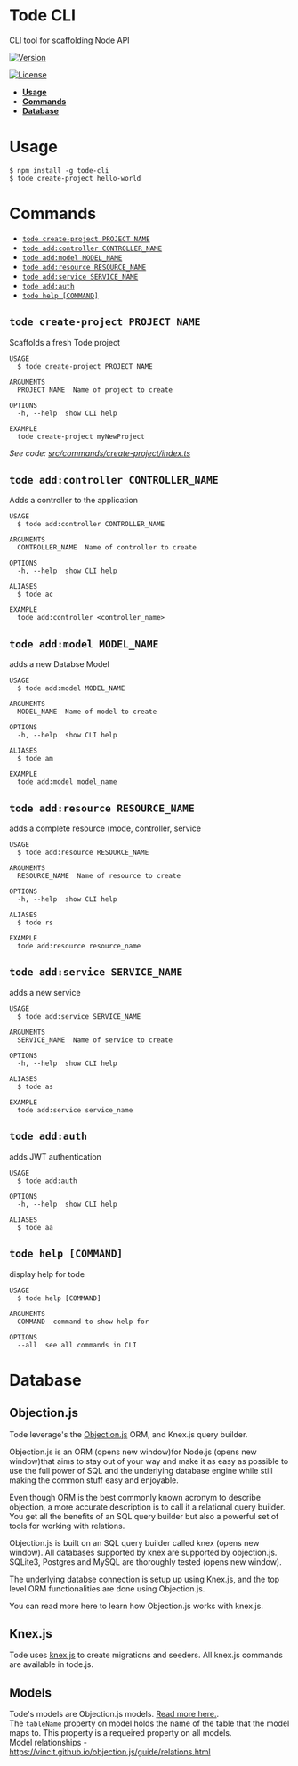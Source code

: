 **Tode CLI**
====
CLI tool for scaffolding Node API  

[![Version](https://img.shields.io/npm/v/tode.svg)](https://www.npmjs.com/package/tode-cli)
<!-- [![Downloads/week](https://img.shields.io/npm/dw/tode.svg)](https://npmjs.org/package/tode) -->
[![License](https://img.shields.io/npm/l/tode.svg)](https://github.com/tode/tode/blob/master/package.json)

<!-- toc -->
* [**Usage**](#usage)
* [**Commands**](#commands)
* [**Database**](#database)

# **Usage**

```
$ npm install -g tode-cli
$ tode create-project hello-world
```
<!-- usagestop -->
# **Commands**
<!-- commands -->
* [`tode create-project PROJECT NAME`](#tode-create-project-project-name)
* [`tode add:controller CONTROLLER_NAME`](#tode-addcontroller-controller_name)
* [`tode add:model MODEL_NAME`](#tode-addmodel-model_name)
* [`tode add:resource RESOURCE_NAME`](#tode-addresource-resource_name)
* [`tode add:service SERVICE_NAME`](#tode-addservice-service_name)
* [`tode add:auth`](#tode-addauth)
* [`tode help [COMMAND]`](#tode-help-command)

## `tode create-project PROJECT NAME`

Scaffolds a fresh Tode project

```
USAGE
  $ tode create-project PROJECT NAME

ARGUMENTS
  PROJECT NAME  Name of project to create

OPTIONS
  -h, --help  show CLI help

EXAMPLE
  tode create-project myNewProject
```

_See code: [src/commands/create-project/index.ts](https://github.com/tode/tode/blob/v0.1.2/src/commands/create-project/index.ts)_




## `tode add:controller CONTROLLER_NAME`

Adds a controller to the application

```
USAGE
  $ tode add:controller CONTROLLER_NAME

ARGUMENTS
  CONTROLLER_NAME  Name of controller to create

OPTIONS
  -h, --help  show CLI help

ALIASES
  $ tode ac

EXAMPLE
  tode add:controller <controller_name>
```


## `tode add:model MODEL_NAME`

adds a new Databse Model

```
USAGE
  $ tode add:model MODEL_NAME

ARGUMENTS
  MODEL_NAME  Name of model to create

OPTIONS
  -h, --help  show CLI help

ALIASES
  $ tode am

EXAMPLE
  tode add:model model_name
```


## `tode add:resource RESOURCE_NAME`

adds a complete resource (mode, controller, service

```
USAGE
  $ tode add:resource RESOURCE_NAME

ARGUMENTS
  RESOURCE_NAME  Name of resource to create

OPTIONS
  -h, --help  show CLI help

ALIASES
  $ tode rs

EXAMPLE
  tode add:resource resource_name
```


## `tode add:service SERVICE_NAME`

adds a new service

```
USAGE
  $ tode add:service SERVICE_NAME

ARGUMENTS
  SERVICE_NAME  Name of service to create

OPTIONS
  -h, --help  show CLI help

ALIASES
  $ tode as

EXAMPLE
  tode add:service service_name
```


## `tode add:auth`

adds JWT authentication

```
USAGE
  $ tode add:auth

OPTIONS
  -h, --help  show CLI help

ALIASES
  $ tode aa
```


## `tode help [COMMAND]`

display help for tode

```
USAGE
  $ tode help [COMMAND]

ARGUMENTS
  COMMAND  command to show help for

OPTIONS
  --all  see all commands in CLI
```


# **Database**
## **Objection.js**
Tode leverage's the [Objection.js](https://vincit.github.io/objection.js/) ORM, and Knex.js query builder.  

Objection.js is an ORM (opens new window)for Node.js (opens new window)that aims to stay out of your way and make it as easy as possible to use the full power of SQL and the underlying database engine while still making the common stuff easy and enjoyable.  


Even though ORM is the best commonly known acronym to describe objection, a more accurate description is to call it a relational query builder. You get all the benefits of an SQL query builder but also a powerful set of tools for working with relations.  

Objection.js is built on an SQL query builder called knex (opens new window). All databases supported by knex are supported by objection.js. SQLite3, Postgres and MySQL are thoroughly tested (opens new window).  

   
The underlying databse connection is setup up using Knex.js, and the top level ORM functionalities are done using Objection.js.  

You can read more here to learn how Objection.js works with knex.js.  


## **Knex.js**
Tode uses [knex.js](https://knexjs.org/) to create migrations and seeders. All knex.js commands are available in tode.js.
## **Models**
Tode's models are Objection.js models. [Read more here.](https://vincit.github.io/objection.js/guide/models.html).  
The ``tableName`` property on model holds the name of the table that the model maps to. This property is a requeired property on all models.  
Model relationships  - https://vincit.github.io/objection.js/guide/relations.html
